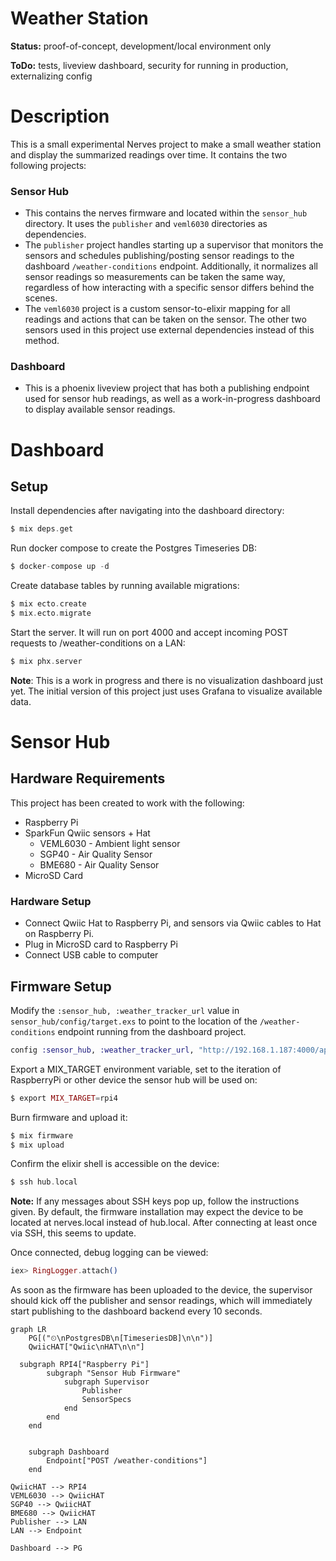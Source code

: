 # Weather Station

**Status:** proof-of-concept, development/local environment only

**ToDo:** tests, liveview dashboard, security for running in production, externalizing config

# Description

This is a small experimental Nerves project to make a small weather station and display the summarized readings over time. It contains the two following projects:

### Sensor Hub

- This contains the nerves firmware and located within the `sensor_hub` directory. It uses the `publisher` and `veml6030` directories as dependencies.
- The `publisher` project handles starting up a supervisor that monitors the sensors and schedules publishing/posting sensor readings to the dashboard `/weather-conditions` endpoint. Additionally, it normalizes all sensor readings so measurements can be taken the same way, regardless of how interacting with a specific sensor differs behind the scenes.
- The `veml6030` project is a custom sensor-to-elixir mapping for all readings and actions that can be taken on the sensor. The other two sensors used in this project use external dependencies instead of this method.

### Dashboard

- This is a phoenix liveview project that has both a publishing endpoint used for sensor hub readings, as well as a work-in-progress dashboard to display available sensor readings.

# Dashboard

## Setup

Install dependencies after navigating into the dashboard directory:

```elixir
$ mix deps.get
```

Run docker compose to create the Postgres Timeseries DB:

```elixir
$ docker-compose up -d
```

Create database tables by running available migrations:

```elixir
$ mix ecto.create
$ mix.ecto.migrate
```

Start the server. It will run on port 4000 and accept incoming POST requests to /weather-conditions on a LAN:

```elixir
$ mix phx.server
```

**Note**: This is a work in progress and there is no visualization dashboard just yet. The initial version of this project just uses Grafana to visualize available data.

# Sensor Hub

## Hardware Requirements

This project has been created to work with the following:

- Raspberry Pi
- SparkFun Qwiic sensors + Hat
    - VEML6030 - Ambient light sensor
    - SGP40 - Air Quality Sensor
    - BME680 - Air Quality Sensor
- MicroSD Card

### Hardware Setup

- Connect Qwiic Hat to Raspberry Pi, and sensors via Qwiic cables to Hat on Raspberry Pi.
- Plug in MicroSD card to Raspberry Pi
- Connect USB cable to computer

## Firmware Setup

Modify the `:sensor_hub, :weather_tracker_url` value in `sensor_hub/config/target.exs` to point to the location of the `/weather-conditions` endpoint running from the dashboard project.

```elixir
config :sensor_hub, :weather_tracker_url, "http://192.168.1.187:4000/api/weather-conditions"
```

Export a MIX_TARGET environment variable, set to the iteration of RaspberryPi or other device the sensor hub will be used on:

```elixir
$ export MIX_TARGET=rpi4
```

Burn firmware and upload it:

```elixir
$ mix firmware
$ mix upload
```

Confirm the elixir shell is accessible on the device:

```elixir
$ ssh hub.local
```

**Note:** If any messages about SSH keys pop up, follow the instructions given. By default, the firmware installation may expect the device to be located at nerves.local instead of hub.local. After connecting at least once via SSH, this seems to update.

Once connected, debug logging can be viewed:

```elixir
iex> RingLogger.attach()
```

As soon as the firmware has been uploaded to the device, the supervisor should kick off the publisher and sensor readings, which will immediately start publishing to the dashboard backend every 10 seconds.

```mermaid
graph LR
	PG[("⏲\nPostgresDB\n[TimeseriesDB]\n\n")]
	QwiicHAT["Qwiic\nHAT\n\n"]

  subgraph RPI4["Raspberry Pi"]
		subgraph "Sensor Hub Firmware"
			subgraph Supervisor
				Publisher
				SensorSpecs
			end
		end
	end


	subgraph Dashboard
		Endpoint["POST /weather-conditions"]
	end

QwiicHAT --> RPI4
VEML6030 --> QwiicHAT
SGP40 --> QwiicHAT
BME680 --> QwiicHAT
Publisher --> LAN
LAN --> Endpoint

Dashboard --> PG
```